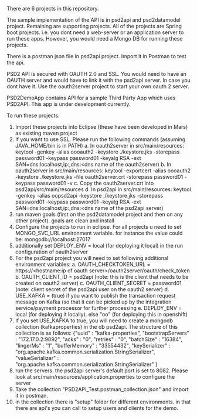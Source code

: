 There are 6 projects in this repository.

The sample implementation of the API is in psd2api and psd2datamodel project. Remaining are supporting projects. All of the projects are Spring boot projects. i.e. you dont need a web-server or an application server to run these apps. However, you would need a Mongo DB for running these projects. 

There is a postman json file in psd2api project. Import it in Postman to test the api.

PSD2 API is secured with OAUTH 2.0 and SSL. You would need to have an OAUTH server and would have to link it with the psd2api server. In case you dont have it. Use the oauth2server project to start your own oauth 2 server. 

PSD2DemoApp contains API for a sample Third Party App which uses PSD2API. This app is under development currently. 

To run these projects.

1. Import these projects into Eclipse (these have been developed in Mars) as existing maven project
2. If you want to use SSL. Please run the following commands (assuming JAVA_HOME/bin is in PATH)
    a. In oauth2server in src/main/resources: keytool -genkey -alias oooauth2 -keystore ./keystore.jks -storepass password01 -keypass password01 -keyalg RSA -ext SAN=dns:localhost,ip:<ip address of oauth2server>,dns:<dns name of the oauth2server)
    b. In oauth2server in src/main/resources:  keytool -exportcert -alias oooauth2 -keystore ./keystore.jks -file oauth2server.crt -storepass password01 -keypass password01 -v
    c. Copy the oauth2server.crt into psd2api/src/main/resources
    d. In psd2api in src/main/resources: keytool -genkey -alias oopsd2api -keystore ./keystore.jks -storepass password01 -keypass password01 -keyalg RSA -ext SAN=dns:localhost,ip:<ip address of psd2api server>,dns:<dns name of the psd2api server)
3. run maven goals (first on the psd2datamodel project and then on any other project). goals are clean and install
3. Configure the projects to run in eclipse. For all projects u need to set MONGO_SVC_URL environment variable. for instance the value could be: mongodb://localhost:27017
4. additionally set DEPLOY_ENV = local (for deploying it local) in the run configuration of oauth2server
5. For the psd2api project you will need to set following additional environment variables:
  a. OAUTH_CHECKTOKEN_URL = https://<hostname:ip of oauth server>/oauth2server/oauth/check_token
  b. OAUTH_CLIENT_ID = psd2api (note: this is the client that needs to be created on oauth2 server)
  c. OAUTH_CLIENT_SECRET = password01 (note: client secret of the psd2api user on the oauth2 server)
  d. USE_KAFKA = (true) if you want to publish the transaction request message on Kafka (so that it can be picked up by the integration service/payment processor for further processing
  e. DEPLOY_ENV = local (for deploying it locally). else "oo" (for deploying this in openshift)
6. If you set USE_KAFKA to true, you will need to create a mongodb collection (kafkaproperties) in the db psd2api. The structure of this collection is as follows: 
    {"uuid" : "kafka-properties", "bootstrapServers" : "172.17.0.2:9092", "acks" : "0", "retries" : "0", "batchSize" : "16384", "lingerMs" : "1", "bufferMemory" : "33554432", "keySerializer" : "org.apache.kafka.common.serialization.StringSerializer", "valueSerializer" : "org.apache.kafka.common.serialization.StringSerializer" }
6. run the servers. the psd2api server's default port is set to 8082. Please look at src/main/resources/application.properties to configure the server
7. Take the collection "PSD2API_Test.postman_collection.json" and import it in postman. 
8. in the collection there is "setup" folder for different environments. in that there are api's you can call to setup users and clients for the demo. 

